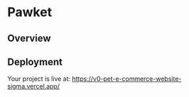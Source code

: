 # Pawket



## Overview



## Deployment

Your project is live at:
https://v0-pet-e-commerce-website-sigma.vercel.app/

